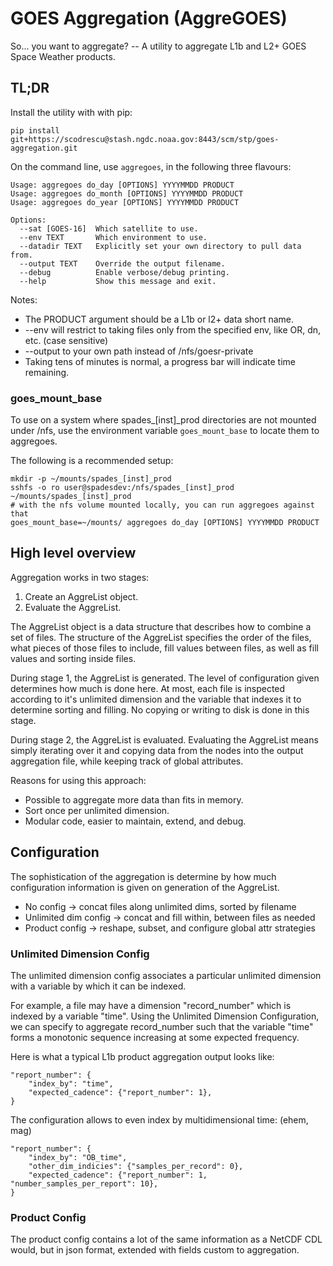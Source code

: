 # GOES Aggregation (AggreGOES)

So... you want to aggregate? -- A utility to aggregate L1b and L2+ GOES Space Weather products.


## TL;DR

Install the utility with with pip:
```
pip install git+https://scodrescu@stash.ngdc.noaa.gov:8443/scm/stp/goes-aggregation.git
```

On the command line, use `aggregoes`, in the following three flavours:

```
Usage: aggregoes do_day [OPTIONS] YYYYMMDD PRODUCT
Usage: aggregoes do_month [OPTIONS] YYYYMMDD PRODUCT
Usage: aggregoes do_year [OPTIONS] YYYYMMDD PRODUCT

Options:
  --sat [GOES-16]  Which satellite to use.
  --env TEXT       Which environment to use.
  --datadir TEXT   Explicitly set your own directory to pull data from.
  --output TEXT    Override the output filename.
  --debug          Enable verbose/debug printing.
  --help           Show this message and exit.
```

Notes:

 - The PRODUCT argument should be a L1b or l2+ data short name.
 - --env will restrict to taking files only from the specified env, like OR, dn, etc. (case sensitive)
 - --output to your own path instead of /nfs/goesr-private
 - Taking tens of minutes is normal, a progress bar will indicate time remaining.

 ### goes_mount_base

 To use on a system where spades_[inst]_prod directories are not mounted under /nfs, use the environment
 variable `goes_mount_base` to locate them to aggregoes.

 The following is a recommended setup:

 ```
 mkdir -p ~/mounts/spades_[inst]_prod
 sshfs -o ro user@spadesdev:/nfs/spades_[inst]_prod ~/mounts/spades_[inst]_prod
 # with the nfs volume mounted locally, you can run aggregoes against that
 goes_mount_base=~/mounts/ aggregoes do_day [OPTIONS] YYYYMMDD PRODUCT
```

## High level overview

Aggregation works in two stages:

1. Create an AggreList object.
2. Evaluate the AggreList.

The AggreList object is a data structure that describes how to combine a set of files. The structure of the
AggreList specifies the order of the files, what pieces of those files to include, fill values between files,
as well as fill values and sorting inside files.

During stage 1, the AggreList is generated. The level of configuration given determines how much is done here.
At most, each file is inspected according to it's unlimited dimension and the variable that indexes it to determine
sorting and filling. No copying or writing to disk is done in this stage.

During stage 2, the AggreList is evaluated. Evaluating the AggreList means simply iterating over it and copying
data from the nodes into the output aggregation file, while keeping track of global attributes.

Reasons for using this approach:

 - Possible to aggregate more data than fits in memory.
 - Sort once per unlimited dimension.
 - Modular code, easier to maintain, extend, and debug.


## Configuration

The sophistication of the aggregation is determine by how much configuration information is given on
generation of the AggreList.

 - No config -> concat files along unlimited dims, sorted by filename
 - Unlimited dim config -> concat and fill within, between files as needed
 - Product config -> reshape, subset, and configure global attr strategies

### Unlimited Dimension Config

The unlimited dimension config associates a particular unlimited dimension with a variable by which
it can be indexed.

For example, a file may have a dimension "record_number" which is indexed by a variable "time". Using
the Unlimited Dimension Configuration, we can specify to aggregate record_number such that the variable
"time" forms a monotonic sequence increasing at some expected frequency.

Here is what a typical L1b product aggregation output looks like:

```
"report_number": {
    "index_by": "time",
    "expected_cadence": {"report_number": 1},
}
```

The configuration allows to even index by multidimensional time: (ehem, mag)

```
"report_number": {
    "index_by": "OB_time",
    "other_dim_indicies": {"samples_per_record": 0},
    "expected_cadence": {"report_number": 1, "number_samples_per_report": 10},
}
```


### Product Config

The product config contains a lot of the same information as a NetCDF CDL would, but in json format, extended
with fields custom to aggregation.

